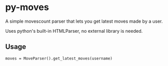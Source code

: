 py-moves
==========

A simple movescount parser that lets you get latest moves made by a user.

Uses python's built-in HTMLParser, no external library is needed.

Usage
--------------

```
moves = MoveParser().get_latest_moves(username)

```
